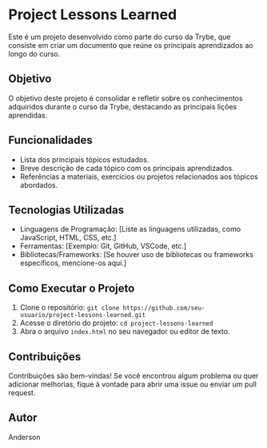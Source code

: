# Project Lessons Learned

Este é um projeto desenvolvido como parte do curso da Trybe, que consiste em criar um documento que reúne os principais aprendizados ao longo do curso.

## Objetivo

O objetivo deste projeto é consolidar e refletir sobre os conhecimentos adquiridos durante o curso da Trybe, destacando as principais lições aprendidas.

## Funcionalidades

- Lista dos principais tópicos estudados.
- Breve descrição de cada tópico com os principais aprendizados.
- Referências a materiais, exercícios ou projetos relacionados aos tópicos abordados.

## Tecnologias Utilizadas

- Linguagens de Programação: [Liste as linguagens utilizadas, como JavaScript, HTML, CSS, etc.]
- Ferramentas: [Exemplo: Git, GitHub, VSCode, etc.]
- Bibliotecas/Frameworks: [Se houver uso de bibliotecas ou frameworks específicos, mencione-os aqui.]

## Como Executar o Projeto

1. Clone o repositório: `git clone https://github.com/seu-usuario/project-lessons-learned.git`
2. Acesse o diretório do projeto: `cd project-lessons-learned`
3. Abra o arquivo `index.html` no seu navegador ou editor de texto.

## Contribuições

Contribuições são bem-vindas! Se você encontrou algum problema ou quer adicionar melhorias, fique à vontade para abrir uma issue ou enviar um pull request.

## Autor

Anderson 
